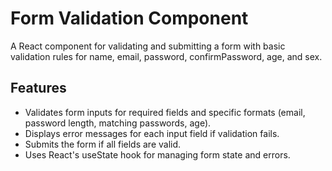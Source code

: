 # Form Validation Component

A React component for validating and submitting a form with basic validation rules for name, email, password, confirmPassword, age, and sex.

## Features

- Validates form inputs for required fields and specific formats (email, password length, matching passwords, age).
- Displays error messages for each input field if validation fails.
- Submits the form if all fields are valid.
- Uses React's useState hook for managing form state and errors.
